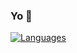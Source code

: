 ### Yo 👋

[![Languages](https://github-readme-stats.vercel.app/api/top-langs/?username=LockBlock-dev)]()
